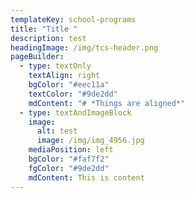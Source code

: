 ```yaml
---
templateKey: school-programs
title: "Title "
description: test
headingImage: /img/tcs-header.png
pageBuilder:
  - type: textOnly
    textAlign: right
    bgColor: "#eec11a"
    textColor: "#9de2dd"
    mdContent: "# *Things are aligned*"
  - type: textAndImageBlock
    image:
      alt: test
      image: /img/img_4956.jpg
    mediaPosition: left
    bgColor: "#faf7f2"
    fgColor: "#9de2dd"
    mdContent: This is content
---
```

